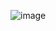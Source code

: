 ![image](https://user-images.githubusercontent.com/74644453/125937537-96c520ff-325f-4fbe-a075-4f228b473abd.png)
